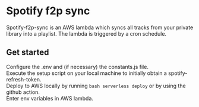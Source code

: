 # Spotify f2p sync

Spotify-f2p-sync is an AWS lambda which syncs all tracks from your private library into a playlist. The lambda is triggered by a cron schedule.

## Get started

Configure the .env and (if necessary) the constants.js file.  
Execute the setup script on your local machine to initially obtain a spotify-refresh-token.  
Deploy to AWS locally by running `bash serverless deploy` or by using the github action.  
Enter env variables in AWS lambda.
